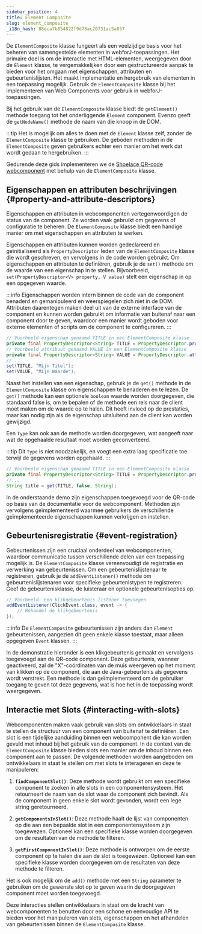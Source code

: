 ```yaml
---
sidebar_position: 4
title: Element Composite
slug: element_composite
_i18n_hash: 88eca7b854822f9d78ac20731ac5a857
---
```

<DocChip chip='since' label='23.06' />
<JavadocLink type="foundation" location="com/webforj/component/element/ElementComposite" top='true'/>

De `ElementComposite` klasse fungeert als een veelzijdige basis voor het beheren van samengestelde elementen in webforJ-toepassingen. Het primaire doel is om de interactie met HTML-elementen, weergegeven door de `Element` klasse, te vergemakkelijken door een gestructureerde aanpak te bieden voor het omgaan met eigenschappen, attributen en gebeurtenislijsten. Het maakt implementatie en hergebruik van elementen in een toepassing mogelijk. Gebruik de `ElementComposite` klasse bij het implementeren van Web Components voor gebruik in webforJ-toepassingen.

Bij het gebruik van de `ElementComposite` klasse biedt de `getElement()` methode toegang tot het onderliggende `Element` component. Evenzo geeft de `getNodeName()` methode de naam van die knoop in de DOM.

:::tip
Het is mogelijk om alles te doen met de `Element` klasse zelf, zonder de `ElementComposite` klasse te gebruiken. De geboden methoden in de `ElementComposite` geven gebruikers echter een manier om het werk dat wordt gedaan te hergebruiken.
:::

Gedurende deze gids implementeren we de [Shoelace QR-code webcomponent](https://shoelace.style/components/qr-code) met behulp van de `ElementComposite` klasse.

<ComponentDemo 
path='/webforj/qrdemo?' 
javaE='https://raw.githubusercontent.com/webforj/webforj-documentation/refs/heads/main/src/main/java/com/webforj/samples/views/elementcomposite/QRDemoView.java'
height='175px'
/>

## Eigenschappen en attributen beschrijvingen {#property-and-attribute-descriptors}

Eigenschappen en attributen in webcomponenten vertegenwoordigen de status van de component. Ze worden vaak gebruikt om gegevens of configuratie te beheren. De `ElementComposite` klasse biedt een handige manier om met eigenschappen en attributen te werken.

Eigenschappen en attributen kunnen worden gedeclareerd en geïnitialiseerd als `PropertyDescriptor` leden van de `ElementComposite` klasse die wordt geschreven, en vervolgens in de code worden gebruikt. Om eigenschappen en attributen te definiëren, gebruik je de `set()` methode om de waarde van een eigenschap in te stellen. Bijvoorbeeld, `set(PropertyDescriptor<V> property, V value)` stelt een eigenschap in op een opgegeven waarde.

:::info
Eigenschappen worden intern binnen de code van de component benaderd en gemanipuleerd en weerspiegelen zich niet in de DOM. Attributen daarentegen maken deel uit van de externe interface van de component en kunnen worden gebruikt om informatie van buitenaf naar een component door te geven, waardoor een manier wordt geboden voor externe elementen of scripts om de component te configureren.
:::

```java
// Voorbeeld eigenschap genaamd TITLE in een ElementComposite klasse
private final PropertyDescriptor<String> TITLE = PropertyDescriptor.property("title", "");
// Voorbeeld attribuut genaamd VALUE in een ElementComposite klasse
private final PropertyDescriptor<String> VALUE = PropertyDescriptor.attribute("value", "");
//...
set(TITLE, "Mijn Titel");
set(VALUE, "Mijn Waarde");
```

Naast het instellen van een eigenschap, gebruik je de `get()` methode in de `ElementComposite` klasse om eigenschappen te benaderen en te lezen. De `get()` methode kan een optionele `boolean` waarde worden doorgegeven, die standaard false is, om te bepalen of de methode een reis naar de client moet maken om de waarde op te halen. Dit heeft invloed op de prestaties, maar kan nodig zijn als de eigenschap uitsluitend aan de client kan worden gewijzigd.

Een `Type` kan ook aan de methode worden doorgegeven, wat aangeeft naar wat de opgehaalde resultaat moet worden geconverteerd.

:::tip
Dit `Type` is niet noodzakelijk, en voegt een extra laag specificatie toe terwijl de gegevens worden opgehaald.
:::

```java
// Voorbeeld eigenschap genaamd TITLE in een ElementComposite klasse
private final PropertyDescriptor<String> TITLE = PropertyDescriptor.property("title", "");
//...
String title = get(TITLE, false, String);
```

In de onderstaande demo zijn eigenschappen toegevoegd voor de QR-code op basis van de documentatie voor de webcomponent. Methoden zijn vervolgens geïmplementeerd waarmee gebruikers de verschillende geïmplementeerde eigenschappen kunnen verkrijgen en instellen.

<ComponentDemo 
path='/webforj/qrproperties?' 
javaE='https://raw.githubusercontent.com/webforj/webforj-documentation/refs/heads/main/src/main/java/com/webforj/samples/views/elementcomposite/QRPropertiesView.java'
height='250px'
/>

## Gebeurtenisregistratie {#event-registration}

Gebeurtenissen zijn een cruciaal onderdeel van webcomponenten, waardoor communicatie tussen verschillende delen van een toepassing mogelijk is. De `ElementComposite` klasse vereenvoudigt de registratie en verwerking van gebeurtenissen. Om een gebeurtenislijstenaar te registreren, gebruik je de `addEventListener()` methode om gebeurtenislijstenaren voor specifieke gebeurtenistypen te registreren. Geef de gebeurtenisklasse, de luisteraar en optionele gebeurtenisopties op.

```java
// Voorbeeld: Een klikgebeurtenis listener toevoegen
addEventListener(ClickEvent.class, event -> {
    // Behandel de klikgebeurtenis
});
```

:::info
De `ElementComposite` gebeurtenissen zijn anders dan `Element` gebeurtenissen, aangezien dit geen enkele klasse toestaat, maar alleen opgegeven `Event` klassen.
:::

In de demonstratie hieronder is een klikgebeurtenis gemaakt en vervolgens toegevoegd aan de QR-code component. Deze gebeurtenis, wanneer geactiveerd, zal de "X"-coördinaten van de muis weergeven op het moment van klikken op de component, die aan de Java-gebeurtenis als gegevens wordt verstrekt. Een methode is dan geïmplementeerd om de gebruiker toegang te geven tot deze gegevens, wat is hoe het in de toepassing wordt weergegeven. 
<ComponentDemo 
path='/webforj/qrevent?' 
javaE='https://raw.githubusercontent.com/webforj/webforj-documentation/refs/heads/main/src/main/java/com/webforj/samples/views/elementcomposite/QREventView.java'
height='300px'
/>

## Interactie met Slots {#interacting-with-slots}

Webcomponenten maken vaak gebruik van slots om ontwikkelaars in staat te stellen de structuur van een component van buitenaf te definiëren. Een slot is een tijdelijke aanduiding binnen een webcomponent die kan worden gevuld met inhoud bij het gebruik van de component. In de context van de `ElementComposite` klasse bieden slots een manier om de inhoud binnen een component aan te passen. De volgende methoden worden aangeboden om ontwikkelaars in staat te stellen om met slots te interageren en deze te manipuleren:

1. **`findComponentSlot()`**: Deze methode wordt gebruikt om een specifieke component te zoeken in alle slots in een componentensysteem. Het retourneert de naam van de slot waar de component zich bevindt. Als de component in geen enkele slot wordt gevonden, wordt een lege string geretourneerd.

2. **`getComponentsInSlot()`**: Deze methode haalt de lijst van componenten op die aan een bepaalde slot in een componentensysteem zijn toegewezen. Optioneel kan een specifieke klasse worden doorgegeven om de resultaten van de methode te filteren.

3. **`getFirstComponentInSlot()`**: Deze methode is ontworpen om de eerste component op te halen die aan de slot is toegewezen. Optioneel kan een specifieke klasse worden doorgegeven om de resultaten van deze methode te filteren.

Het is ook mogelijk om de `add()` methode met een `String` parameter te gebruiken om de gewenste slot op te geven waarin de doorgegeven component moet worden toegevoegd.

Deze interacties stellen ontwikkelaars in staat om de kracht van webcomponenten te benutten door een schone en eenvoudige API te bieden voor het manipuleren van slots, eigenschappen en het afhandelen van gebeurtenissen binnen de `ElementComposite` klasse.
